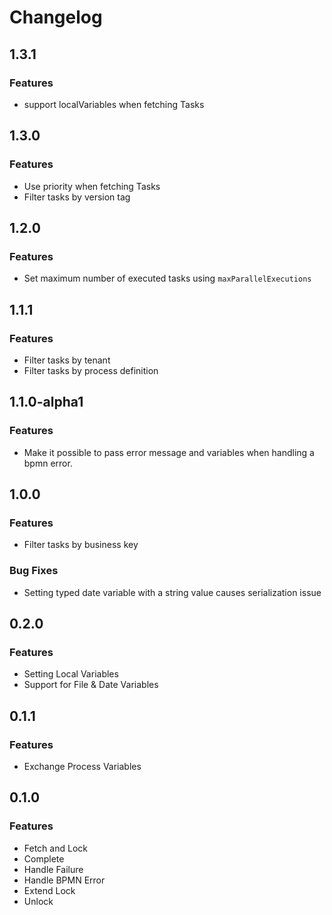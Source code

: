 # Changelog

## 1.3.1
### Features
- support localVariables when fetching Tasks

## 1.3.0
### Features
- Use priority when fetching Tasks
- Filter tasks by version tag

## 1.2.0
### Features
- Set maximum number of executed tasks using `maxParallelExecutions`

## 1.1.1
### Features
- Filter tasks by tenant
- Filter tasks by process definition

## 1.1.0-alpha1
### Features
- Make it possible to pass error message and variables when handling a bpmn error.

## 1.0.0
### Features
- Filter tasks by business key

### Bug Fixes
- Setting typed date variable with a string value causes serialization issue

## 0.2.0
### Features
- Setting Local Variables
- Support for File & Date Variables

## 0.1.1

### Features
- Exchange Process Variables

## 0.1.0

### Features
- Fetch and Lock
- Complete
- Handle Failure
- Handle BPMN Error
- Extend Lock
- Unlock
